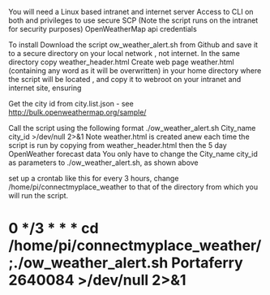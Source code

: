 You will need
a Linux based intranet and internet server
Access to CLI on both and privileges to use secure SCP (Note the script runs on the intranet for security purposes)
OpenWeatherMap api credentials

To install
Download the script ow_weather_alert.sh from Github and save it to a secure directory on your local network , not internet.
In the same directory copy weather_header.html
Create web page weather.html (containing any word as it will be overwritten) in your home directory where the script will be located , and copy it to webroot on your intranet and internet site, ensuring



Get the city id from city.list.json - see http://bulk.openweathermap.org/sample/

Call the script using the following format ./ow_weather_alert.sh City_name city_id >/dev/null 2>&1
Note weather.html is created anew each time the script is run by copying from weather_header.html then the 5 day OpenWeather forecast data
You only have to change the City_name city_id  as parameters to ./ow_weather_alert.sh, as shown above

set up a crontab like this for every 3 hours, change /home/pi/connectmyplace_weather to that of the directory from which you will run the script.
# 0 */3 * * * cd /home/pi/connectmyplace_weather/;./ow_weather_alert.sh Portaferry 2640084 >/dev/null 2>&1



